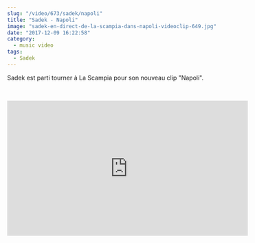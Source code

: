 ```yaml
--- 
slug: "/video/673/sadek/napoli"
title: "Sadek - Napoli"
image: "sadek-en-direct-de-la-scampia-dans-napoli-videoclip-649.jpg"
date: "2017-12-09 16:22:58"
category:
  - music video
tags:
  - Sadek
---
```

<p>Sadek est parti tourner à La Scampia pour son nouveau clip "Napoli".</p><br/><p><iframe width="560" height="315" src="https://www.youtube.com/embed/nNqSHKuG_zY" frameborder="0" gesture="media" allow="encrypted-media" allowfullscreen></iframe></p>